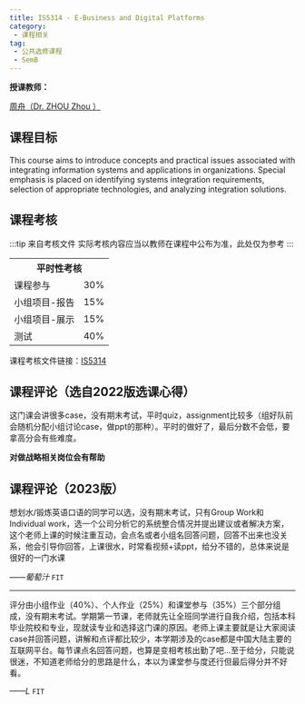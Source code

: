 ```yaml
---
title: IS5314 - E-Business and Digital Platforms
category:
 - 课程相关
tag:
 - 公共选修课程
 - SemB
---
```



**授课教师：**

[周舟（Dr. ZHOU Zhou ）](https://www.cb.cityu.edu.hk/staff/zhouzhou/)

## 课程目标

This course aims to introduce concepts and practical issues associated with integrating information systems and applications in organizations. Special emphasis is placed on identifying systems integration requirements, selection of appropriate technologies, and analyzing integration solutions.

## 课程考核

:::tip 来自考核文件
实际考核内容应当以教师在课程中公布为准，此处仅为参考
:::

<table>
    <tr>
        <th colspan=2>
            平时性考核
        </th>
    </tr>
    <tr>
        <td>
            课程参与
        </td>
        <td>
            30%
        </td>
    </tr>
    <tr>
        <td>
            小组项目-报告
        </td>
        <td>
            15%
        </td>
    </tr>
    <tr>
        <td>
            小组项目-展示
        </td>
        <td>
            15%
        </td>
    </tr>
    <tr>
        <td>
            测试
        </td>
        <td>
            40%
        </td>
    </tr>
</table>

课程考核文件链接：[IS5314](https://www.cityu.edu.hk/pg/202324/course/IS5314.pdf)

## 课程评论（选自2022版选课心得）

这门课会讲很多case，没有期末考试，平时quiz，assignment比较多（组好队前会随机分配小组讨论case，做ppt的那种）。平时的做好了，最后分数不会低，要拿高分会有些难度。

**对做战略相关岗位会有帮助**

## 课程评论（2023版）

想划水/锻炼英语口语的同学可以选，没有期末考试，只有Group Work和Individual work，选一个公司分析它的系统整合情况并提出建议或者解决方案，这个老师上课的时候注重互动，会点名或者小组名回答问题，回答不出来也没关系，他会引导你回答，上课很水，时常看视频+读ppt，给分不错的，总体来说是很好的一门水课

_——葡萄汁_ `FIT`

---

评分由小组作业（40%）、个人作业（25%）和课堂参与（35%）三个部分组成，没有期末考试。学期第一节课，老师就先让全班同学进行自我介绍，包括本科毕业院校和专业，现就读专业和选择这门课的原因。老师上课主要就是让大家阅读case并回答问题，讲解和点评都比较少，本学期涉及的case都是中国大陆主要的互联网平台。每节课点名回答问题，也算是变相考核出勤了吧...至于给分，只能说很迷，不知道老师给分的思路是什么，本以为课堂参与度还行但最后得分并不好看。

_——L_ `FIT`

